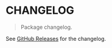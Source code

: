# CHANGELOG

> Package changelog.

See [GitHub Releases](https://github.com/stdlib-js/ndarray-base-remove-singleton-dimensions/releases) for the changelog.